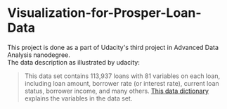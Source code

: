 # Visualization-for-Prosper-Loan-Data
This project is done as a part of Udacity's third project in Advanced Data Analysis nanodegree.  
The data description as illustrated by udacity:
> This data set contains 113,937 loans with 81 variables on each loan, including loan amount, borrower rate (or interest rate), current loan status, borrower income, and many     others. 
> [This data dictionary](#https://docs.google.com/spreadsheets/d/1gDyi_L4UvIrLTEC6Wri5nbaMmkGmLQBk-Yx3z0XDEtI/edit) explains the variables in the data set.
